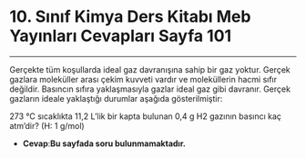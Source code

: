# 10. Sınıf Kimya Ders Kitabı Meb Yayınları Cevapları Sayfa 101

---

Gerçekte tüm koşullarda ideal gaz davranışına sahip bir gaz yoktur. Gerçek gazlara moleküller arası çekim kuvveti vardır ve moleküllerin hacmi sıfır değildir. Basıncın sıfıra yaklaşmasıyla gazlar ideal gaz gibi davranır. Gerçek gazların ideale yaklaştığı durumlar aşağıda gösterilmiştir:

273 °C sıcaklıkta 11,2 L’lik bir kapta bulunan 0,4 g H2 gazının basıncı kaç atm’dir? (H: 1 g/mol)

-   **Cevap**:**Bu sayfada soru bulunmamaktadır.**